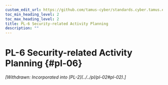 ```yaml
---
custom_edit_url: https://github.com/tamus-cyber/standards.cyber.tamus.edu/tree/main/static/content/tamus.edu/TAMUS_profile.xml
toc_min_heading_level: 2
toc_max_heading_level: 2
title: PL-6 Security-related Activity Planning
description: ""
---
```


# PL-6 Security-related Activity Planning {#pl-06}

<prop xmlns="http://csrc.nist.gov/ns/oscal/1.0" name="status" value="withdrawn">
            <em>[Withdrawn: Incorporated into [PL-2](../../pl/pl-02#pl-02).]</em>
         </prop>
         


